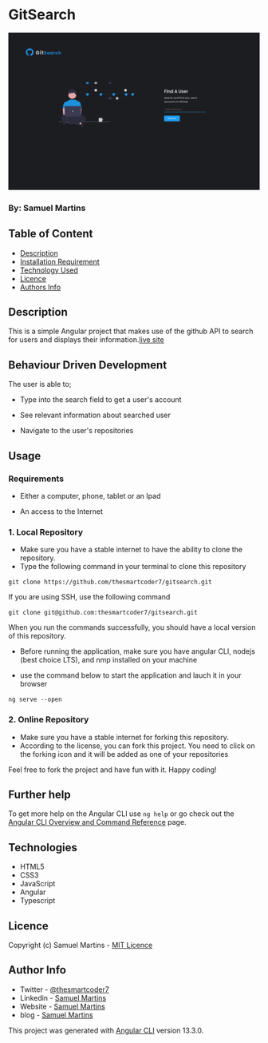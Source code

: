 # GitSearch

![Project Image](src/assets/readme-image.png)

### By: Samuel Martins

## Table of Content

- [Description](#description)
- [Installation Requirement](#usage)
- [Technology Used](#technologies)
- [Licence](#licence)
- [Authors Info](#author-info)

## Description

This is a simple Angular project that makes use of the github API to search for users and displays their information.[live site](https://gitsearch7.netlify.app/)

## Behaviour Driven Development

The user is able to;

- Type into the search field to get a user's account

- See relevant information about searched user

- Navigate to the user's repositories

## Usage

### Requirements

- Either a computer, phone, tablet or an Ipad

- An access to the Internet

### 1. Local Repository

- Make sure you have a stable internet to have the ability to clone the repository.
- Type the following command in your terminal to clone this repository

```
git clone https://github.com/thesmartcoder7/gitsearch.git
```

If you are using SSH, use the following command

```
git clone git@github.com:thesmartcoder7/gitsearch.git
```

When you run the commands successfully, you should have a local version of this repository.

- Before running the application, make sure you have angular CLI, nodejs (best choice LTS), and nmp installed on your machine

- use the command below to start the application and lauch it in your browser

```
ng serve --open
```

### 2. Online Repository

- Make sure you have a stable internet for forking this repository.
- According to the license, you can fork this project. You need to click on the forking icon and it will be added as one of your repositories

Feel free to fork the project and have fun with it. Happy coding!

## Further help

To get more help on the Angular CLI use `ng help` or go check out the [Angular CLI Overview and Command Reference](https://angular.io/cli) page.

## Technologies

- HTML5
- CSS3
- JavaScript
- Angular
- Typescript

## Licence

Copyright (c) Samuel Martins - [MIT Licence](LICENSE)

## Author Info

- Twitter - [@thesmartcoder7](https://twitter.com/thesmartcoder7)
- Linkedin - [Samuel Martins](https://www.linkedin.com/in/samuel-martins-09839b115/)
- Website - [Samuel Martins](https://smart-code.dev)
- blog - [Samuel Martins](https://samuel-martins.medium.com/)

This project was generated with [Angular CLI](https://github.com/angular/angular-cli) version 13.3.0.
